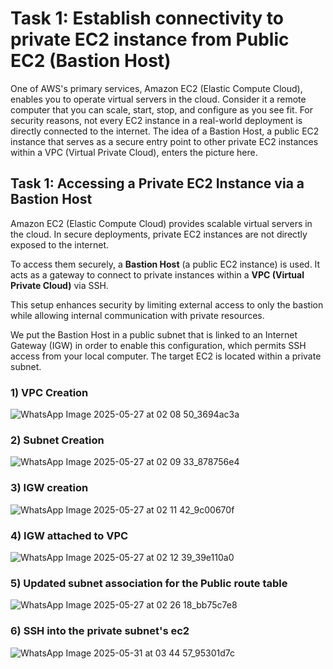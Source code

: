# Task 1: Establish connectivity to private EC2 instance from Public EC2 (Bastion Host)

One of AWS's primary services, Amazon EC2 (Elastic Compute Cloud), enables you to operate virtual servers in the cloud. Consider it a remote computer that you can scale, start, stop, and configure as you see fit. For security reasons, not every EC2 instance in a real-world deployment is directly connected to the internet. The idea of a Bastion Host, a public EC2 instance that serves as a secure entry point to other private EC2 instances within a VPC (Virtual Private Cloud), enters the picture here.

## Task 1: Accessing a Private EC2 Instance via a Bastion Host

Amazon EC2 (Elastic Compute Cloud) provides scalable virtual servers in the cloud. In secure deployments, private EC2 instances are not directly exposed to the internet. 

To access them securely, a **Bastion Host** (a public EC2 instance) is used. It acts as a gateway to connect to private instances within a **VPC (Virtual Private Cloud)** via SSH. 

This setup enhances security by limiting external access to only the bastion while allowing internal communication with private resources.


We put the Bastion Host in a public subnet that is linked to an Internet Gateway (IGW) in order to enable this configuration, which permits SSH access from your local computer. The target EC2 is located within a private subnet.

### 1) VPC Creation
![WhatsApp Image 2025-05-27 at 02 08 50_3694ac3a](https://github.com/user-attachments/assets/01d5f038-438c-4f8f-90cc-012012ab1c21)

### 2) Subnet Creation
![WhatsApp Image 2025-05-27 at 02 09 33_878756e4](https://github.com/user-attachments/assets/e9846039-e155-4511-8f35-be20198dbf94)

### 3) IGW creation
![WhatsApp Image 2025-05-27 at 02 11 42_9c00670f](https://github.com/user-attachments/assets/83cde9f9-5ecd-465a-9f5b-39a656bb8a6b)

### 4) IGW attached to VPC
![WhatsApp Image 2025-05-27 at 02 12 39_39e110a0](https://github.com/user-attachments/assets/8be3a579-dc50-4272-a73b-22c0f2d9ea77)

### 5) Updated subnet association for the Public route table
![WhatsApp Image 2025-05-27 at 02 26 18_bb75c7e8](https://github.com/user-attachments/assets/7b233faf-ff22-4b72-9a08-98d50aa2bcae)

### 6) SSH into the private subnet's ec2
![WhatsApp Image 2025-05-31 at 03 44 57_95301d7c](https://github.com/user-attachments/assets/0cbc57ce-80ef-44df-94d7-016678b58a82)

